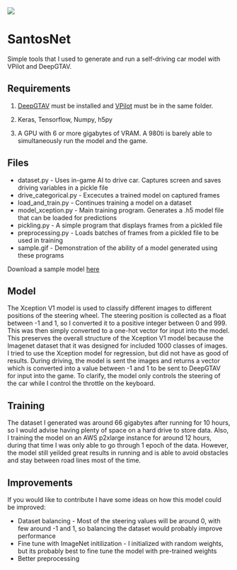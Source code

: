 <img src="/sample.gif?raw=true">

# SantosNet
Simple tools that I used to generate and run a self-driving car model with VPilot and DeepGTAV.

## Requirements
1. [DeepGTAV](https://github.com/ai-tor/DeepGTAV) must be installed and [VPilot](https://github.com/cpgeier/VPilot) must be in the same folder.

2. Keras, Tensorflow, Numpy, h5py

2. A GPU with 6 or more gigabytes of VRAM. A 980ti is barely able to simultaneously run the model and the game.

## Files

- dataset.py - Uses in-game AI to drive car. Captures screen and saves driving variables in a pickle file
- drive_categorical.py - Excecutes a trained model on captured frames
- load_and_train.py - Continues training a model on a dataset
- model_xception.py - Main training program. Generates a .h5 model file that can be loaded for predictions
- pickling.py - A simple program that displays frames from a pickled file
- preprocessing.py - Loads batches of frames from a pickled file to be used in training
- sample.gif - Demonstration of the ability of a model generated using these programs

Download a sample model [here](https://drive.google.com/file/d/1ai6qRoFwWkcAOYkNxqxzPIwiOeiuvKd-/view?usp=sharing)

## Model

The Xception V1 model is used to classify different images to different positions of the steering wheel. The steering position is collected as a float between -1 and 1, so I converted it to a positive integer between 0 and 999. This was then simply converted to a one-hot vector for input into the model. This preserves the overall structure of the Xception V1 model because the Imagenet dataset that it was designed for included 1000 classes of images. I tried to use the Xception model for regression, but did not have as good of results. During driving, the model is sent the images and returns a vector which is converted into a value between -1 and 1 to be sent to DeepGTAV for input into the game. To clarify, the model only controls the steering of the car while I control the throttle on the keyboard.

## Training

The dataset I generated was around 66 gigabytes after running for 10 hours, so I would advise having plenty of space on a hard drive to store data. Also, I training the model on an AWS p2xlarge instance for around 12 hours, during that time I was only able to go through 1 epoch of the data. However, the model still yeilded great results in running and is able to avoid obstacles and stay between road lines most of the time.

## Improvements

If you would like to contribute I have some ideas on how this model could be improved:

- Dataset balancing - Most of the steering values will be around 0, with few around -1 and 1, so balancing the dataset would probably improve performance
- Fine tune with ImageNet initilization - I initialized with random weights, but its probably best to fine tune the model with pre-trained weights
- Better preprocessing
